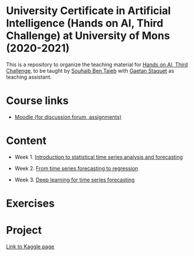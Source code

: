 # University Certificate in Artificial Intelligence (Hands on AI, Third Challenge) at University of Mons (2020-2021)

This is a repository to organize the teaching material for [Hands on AI, Third Challenge](https://web.umons.ac.be/fpms/fr/formations/intelligence-artificielle-hands-on-ai/), to be taught by [Souhaib Ben Taieb](http://www.souhaib-bentaieb.com) with [Gaetan Staquet](http://informatique.umons.ac.be/perso/Staquet.Gaetan/) as teaching assistant.

# Course links

- [Moodle (for discussion forum, assignments)](https://moodle.umons.ac.be/course/view.php?id=2666)

# Content

- Week 1. [Introduction to statistical time series analysis and forecasting]()

- Week 2. [From time series forecasting to regression]()

- Week 3. [Deep learning for time series forecasting]()

# Exercises


# Project

[Link to Kaggle page](https://www.kaggle.com/c/umons-hands-on-ai-third-challenge-2020-2021/overview)

